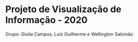 # Projeto de Visualização de Informação - 2020

Grupo: Giulia Campos, Luiz Guilherme e Wellington Salomão
